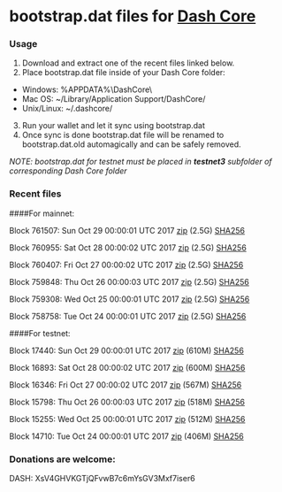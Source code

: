 # bootstrap.dat files for [Dash Core](https://www.dash.org)

### Usage

1. Download and extract one of the recent files linked below.
2. Place bootstrap.dat file inside of your Dash Core folder:
 - Windows: %APPDATA%\DashCore\
 - Mac OS: ~/Library/Application Support/DashCore/
 - Unix/Linux: ~/.dashcore/
3. Run your wallet and let it sync using bootstrap.dat
4. Once sync is done bootstrap.dat file will be renamed to bootstrap.dat.old automagically and can be safely removed.

_NOTE: bootstrap.dat for testnet must be placed in **testnet3** subfolder of corresponding Dash Core folder_

### Recent files

####For mainnet:

Block 761507: Sun Oct 29 00:00:01 UTC 2017 [zip](https://transfer.sh/9yRHR/bootstrap.dat.20171029.zip) (2.5G) [SHA256](https://transfer.sh/hzjWR/sha256.txt)

Block 760955: Sat Oct 28 00:00:02 UTC 2017 [zip](https://transfer.sh/aSXXw/bootstrap.dat.20171028.zip) (2.5G) [SHA256](https://transfer.sh/mbHRe/sha256.txt)

Block 760407: Fri Oct 27 00:00:02 UTC 2017 [zip](https://transfer.sh/s3Ziw/bootstrap.dat.20171027.zip) (2.5G) [SHA256](https://transfer.sh/ND4dN/sha256.txt)

Block 759848: Thu Oct 26 00:00:03 UTC 2017 [zip](https://transfer.sh/B1M6B/bootstrap.dat.20171026.zip) (2.5G) [SHA256](https://transfer.sh/emWEX/sha256.txt)

Block 759308: Wed Oct 25 00:00:01 UTC 2017 [zip](https://transfer.sh/y95kb/bootstrap.dat.20171025.zip) (2.5G) [SHA256](https://transfer.sh/fWZtC/sha256.txt)

Block 758758: Tue Oct 24 00:00:01 UTC 2017 [zip](https://transfer.sh/2eGAy/bootstrap.dat.20171024.zip) (2.5G) [SHA256](https://transfer.sh/bsynl/sha256.txt)

####For testnet:

Block 17440: Sun Oct 29 00:00:01 UTC 2017 [zip](https://transfer.sh/3Z8US/bootstrap.dat.20171029.zip) (610M) [SHA256](https://transfer.sh/NQeUL/sha256.txt)

Block 16893: Sat Oct 28 00:00:02 UTC 2017 [zip](https://transfer.sh/Hk9St/bootstrap.dat.20171028.zip) (600M) [SHA256](https://transfer.sh/jIHVW/sha256.txt)

Block 16346: Fri Oct 27 00:00:02 UTC 2017 [zip](https://transfer.sh/F3N6d/bootstrap.dat.20171027.zip) (567M) [SHA256](https://transfer.sh/GqmT9/sha256.txt)

Block 15798: Thu Oct 26 00:00:03 UTC 2017 [zip](https://transfer.sh/8jP6i/bootstrap.dat.20171026.zip) (518M) [SHA256](https://transfer.sh/wvGwK/sha256.txt)

Block 15255: Wed Oct 25 00:00:01 UTC 2017 [zip](https://transfer.sh/RvEFA/bootstrap.dat.20171025.zip) (512M) [SHA256](https://transfer.sh/hY0l3/sha256.txt)

Block 14710: Tue Oct 24 00:00:01 UTC 2017 [zip](https://transfer.sh/EIqRU/bootstrap.dat.20171024.zip) (406M) [SHA256](https://transfer.sh/QBJAU/sha256.txt)

### Donations are welcome:

DASH: XsV4GHVKGTjQFvwB7c6mYsGV3Mxf7iser6
